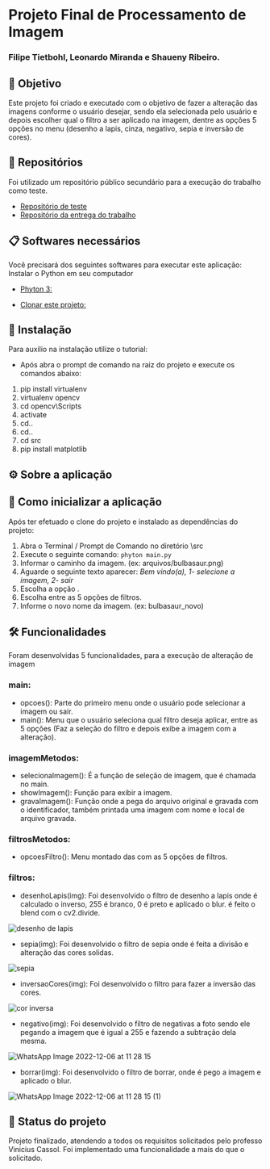 # Projeto Final de Processamento de Imagem

### Filipe Tietbohl, Leonardo Miranda e Shaueny Ribeiro.

## 🚀 Objetivo
Este projeto foi criado e executado com o objetivo de fazer a alteração das imagens conforme o usuário desejar, sendo ela selecionada pelo usuário e depois escolher qual o filtro a ser aplicado na imagem, dentre as opções 5 opções no menu (desenho a lapis, cinza, negativo, sepia e inversão de cores).

## 📄 Repositórios
Foi utilizado um repositório público secundário para a execução do trabalho como teste.
* [Repositório de teste](https://github.com/leomiranda1995/uniritter-cg-opencv)
* [Repositório da entrega do trabalho](https://github.com/profvini/projetopi-leonardo_miranda)

## 📋 Softwares necessários
Você precisará dos seguintes softwares para executar este aplicação:
Instalar o Python em seu computador
* [Phyton 3:](https://www.python.org/downloads/)

* [Clonar este projeto:](https://github.com/leomiranda1995/uniritter-cg-opencv.git)

## 🔧 Instalação
Para auxilio na instalação utilize o tutorial:
* Após abra o prompt de comando na raiz do projeto e execute os comandos abaixo:
1. pip install virtualenv
2. virtualenv opencv
3. cd opencv\Scripts
4. activate
5. cd..
6. cd..
7. cd src
8. pip install matplotlib


## ⚙️ Sobre a aplicação

## 🔩 Como inicializar a aplicação
Após ter efetuado o clone do projeto e instalado as dependências do projeto:
1. Abra o Terminal / Prompt de Comando no diretório \src
2. Execute o seguinte comando: `phyton main.py `
3. Informar o caminho da imagem. (ex: arquivos/bulbasaur.png)
4. Aguarde o seguinte texto aparecer: _Bem vindo(a), 1- selecione a imagem, 2- sair_
5. Escolha a opção .
6. Escolha entre as 5 opções de filtros.
7. Informe o novo nome da imagem. (ex: bulbasaur_novo)

## 🛠️ Funcionalidades
Foram desenvolvidas 5 funcionalidades, para a execução de alteração de imagem 
 
 ### main:
  * opcoes(): Parte do primeiro menu onde o usuário pode selecionar a imagem ou sair.
  * main(): Menu que o usuário seleciona qual filtro deseja aplicar, entre as 5 opções (Faz a seleção do filtro e depois exibe a imagem com a alteração).

 ### imagemMetodos:
  * selecionaImagem(): É a função de seleção de imagem, que é chamada no main.
  * showImagem(): Função para exibir a imagem.
  * gravaImagem(): Função onde a pega do arquivo original e gravada com o identificador, também printada uma imagem com nome e local de arquivo gravada.

  ### filtrosMetodos:
   * opcoesFiltro(): Menu montado das com as 5 opções de filtros.

  ### filtros:
   * desenhoLapis(img): Foi desenvolvido o filtro de desenho a lapis onde é calculado o inverso, 255 é branco, 0 é preto e aplicado o blur. é feito o blend com o cv2.divide.
    
![desenho de lapis](https://user-images.githubusercontent.com/64978472/205940521-4044454e-3139-45be-a706-beb1eadac35a.png)



   *  sepia(img): Foi desenvolvido o filtro de sepia onde é feita a divisão e alteração das cores solidas.
 
![sepia](https://user-images.githubusercontent.com/64978472/205940346-ced907f7-8282-48b1-8f9c-ed95c393f8ba.png)    
  
  
  
   * inversaoCores(img): Foi desenvolvido o filtro para fazer a inversão das cores.
 
![cor inversa](https://user-images.githubusercontent.com/64978472/205941308-210951cb-2cb7-483d-a00f-c1d1009869b1.png)


    
   *  negativo(img): Foi desenvolvido o filtro de negativas a foto sendo ele pegando a imagem que é igual a 255 e fazendo a subtração dela mesma.

![WhatsApp Image 2022-12-06 at 11 28 15](https://user-images.githubusercontent.com/64978472/205940689-61bfb02d-cf7e-4b82-9234-147e701d327f.jpeg)
    
    
    
   *  borrar(img): Foi desenvolvido o filtro de borrar, onde é pego a imagem e aplicado o blur.
   
![WhatsApp Image 2022-12-06 at 11 28 15 (1)](https://user-images.githubusercontent.com/64978472/205940853-32341f75-358b-4911-b8dd-c29c045d4927.jpeg)



## 🎯 Status do projeto
Projeto finalizado, atendendo a todos os requisitos solicitados pelo professo Vinicius Cassol. Foi implementado uma funcionalidade a mais do que o solicitado.


